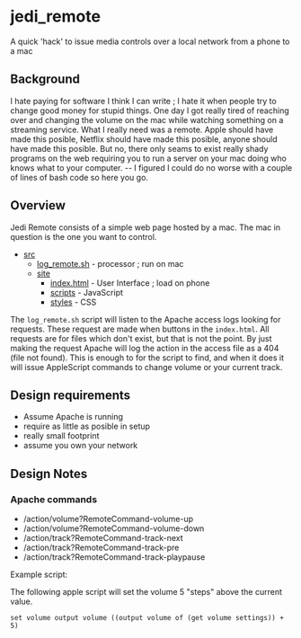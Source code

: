 # jedi_remote
A quick 'hack' to issue media controls over a local network from a phone to a mac

## Background
I hate paying for software I think I can write ; I hate it when people try to 
change good money for stupid things. One day I got really tired of reaching over and changing the volume on the mac while watching something on a streaming service. What I really need was a remote. Apple should have made this posible, Netflix should have made this posible, anyone should have made this posible. But no, there only seams to exist really shady programs on the web requiring you to run a server on your mac doing who knows what to your computer. -- I figured I could do no worse with a couple of lines of bash code so here you go.

## Overview
Jedi Remote consists of a simple web page hosted by a mac. The mac in question 
is the one you want to control.

* [src](src)
    * [log_remote.sh](src/log_remote.sh) - processor ; run on mac
    * [site](src/site)
        * [index.html](src/site/index.html) - User Interface ; load on phone
        * [scripts](src/site/scripts) - JavaScript
        * [styles](src/site/styles) - CSS

The `log_remote.sh` script will listen to the Apache access logs looking for 
requests. These request are made when buttons in the `index.html`. All requests
are for files which don't exist, but that is not the point. By just making the
request Apache will log the action in the access file as a 404 (file not found).
This is enough to for the script to find, and when it does it will issue 
AppleScript commands to change volume or your current track.

## Design requirements
* Assume Apache is running
* require as little as posible in setup
* really small footprint
* assume you own your network

## Design Notes

### Apache commands

* /action/volume?RemoteCommand-volume-up
* /action/volume?RemoteCommand-volume-down
* /action/track?RemoteCommand-track-next
* /action/track?RemoteCommand-track-pre
* /action/track?RemoteCommand-track-playpause

Example script:

The following apple script will set the volume 5 "steps" above the current value.

`set volume output volume ((output volume of (get volume settings)) + 5)`